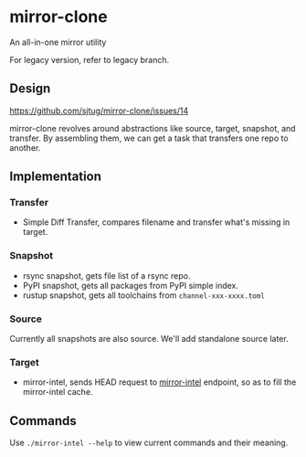 # mirror-clone

An all-in-one mirror utility

For legacy version, refer to legacy branch.

## Design

https://github.com/sjtug/mirror-clone/issues/14

mirror-clone revolves around abstractions like source, target, snapshot, and transfer.
By assembling them, we can get a task that transfers one repo to another.

## Implementation

### Transfer

* Simple Diff Transfer, compares filename and transfer what's missing in target.

### Snapshot

* rsync snapshot, gets file list of a rsync repo.
* PyPI snapshot, gets all packages from PyPI simple index.
* rustup snapshot, gets all toolchains from `channel-xxx-xxxx.toml`

### Source

Currently all snapshots are also source. We'll add standalone source later.
### Target

* mirror-intel, sends HEAD request to [mirror-intel](https://github.com/sjtug/mirror-intel) endpoint, so as to fill the mirror-intel cache.

## Commands

Use `./mirror-intel --help` to view current commands and their meaning.
